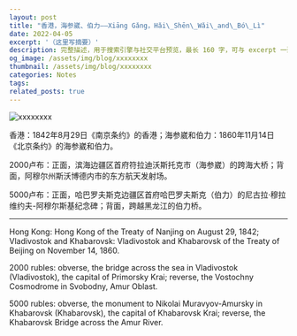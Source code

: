 ```yaml
---
layout: post
title: "香港，海参崴、伯力——Xiāng Gǎng，Hǎi\_Shēn\_Wǎi\_and\_Bó\_Lì"
date: 2022-04-05
excerpt: '（这里写摘要）'
description: 完整描述，用于搜索引擎与社交平台预览，最长 160 字，可与 excerpt 一致
og_image: /assets/img/blog/xxxxxxxx
thumbnail: /assets/img/blog/xxxxxxxx
categories: Notes
tags: 
related_posts: true
---
```


<img src="/assets/img/blog/xxxxxxxx" alt="xxxxxxxx">

香港：1842年8月29日《南京条约》的香港；海参崴和伯力：1860年11月14日《北京条约》的海参崴和伯力。

2000卢布：正面，滨海边疆区首府符拉迪沃斯托克市（海参崴）的跨海大桥；背面，阿穆尔州斯沃博德内市的东方航天发射场。

5000卢布：正面，哈巴罗夫斯克边疆区首府哈巴罗夫斯克（伯力）的尼古拉·穆拉维约夫-阿穆尔斯基纪念碑；背面，跨越黑龙江的伯力桥。

---

Hong Kong: Hong Kong of the Treaty of Nanjing on August 29, 1842; Vladivostok and Khabarovsk: Vladivostok and Khabarovsk of the Treaty of Beijing on November 14, 1860.

2000 rubles: obverse, the bridge across the sea in Vladivostok (Vladivostok), the capital of Primorsky Krai; reverse, the Vostochny Cosmodrome in Svobodny, Amur Oblast.

5000 rubles: obverse, the monument to Nikolai Muravyov-Amursky in Khabarovsk (Khabarovsk), the capital of Khabarovsk Krai; reverse, the Khabarovsk Bridge across the Amur River.